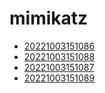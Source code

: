 # mimikatz
- [20221003151086](/zet/20221003151086/README.md)
- [20221003151088](/zet/20221003151088/README.md)
- [20221003151087](/zet/20221003151087/README.md)
- [20221003151089](/zet/20221003151089/README.md)


